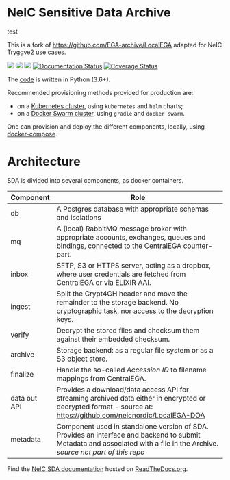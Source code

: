 # NeIC Sensitive Data Archive

test

This is a fork of https://github.com/EGA-archive/LocalEGA adapted for NeIC Tryggve2 use cases.

![](https://github.com/neicnordic/LocalEGA/workflows/Python%20unit%20tests/badge.svg)
![](https://github.com/neicnordic/LocalEGA/workflows/Python%20style%20check/badge.svg)
![](https://github.com/neicnordic/LocalEGA/workflows/Integration%20Tests/badge.svg)
[![Documentation Status](https://readthedocs.org/projects/neic-sda/badge/?version=latest)](https://neic-sda.readthedocs.io/en/latest/?badge=latest)
[![Coverage Status](https://coveralls.io/repos/github/neicnordic/LocalEGA/badge.svg?branch=HEAD)](https://coveralls.io/github/neicnordic/LocalEGA?branch=HEAD)

The [code](lega) is written in Python (3.6+).

Recommended provisioning methods provided for production are:

* on a [Kubernetes cluster](https://github.com/neicnordic/sda-helm/), using `kubernetes` and `helm` charts;
* on a [Docker Swarm cluster](https://github.com/neicnordic/LocalEGA-deploy-swarm), using `gradle` and `docker swarm`.

One can provision and deploy the different components, locally, using [docker-compose](deploy).

# Architecture

SDA is divided into several components, as docker containers.

| Component     | Role |
|---------------|------|
| db            | A Postgres database with appropriate schemas and isolations |
| mq            | A (local) RabbitMQ message broker with appropriate accounts, exchanges, queues and bindings, connected to the CentralEGA counter-part. |
| inbox         | SFTP, S3 or HTTPS server, acting as a dropbox, where user credentials are fetched from CentralEGA or via ELIXIR AAI. |
| ingest        | Split the Crypt4GH header and move the remainder to the storage backend. No cryptographic task, nor access to the decryption keys. |
| verify        | Decrypt the stored files and checksum them against their embedded checksum. |
| archive       | Storage backend: as a regular file system or as a S3 object store. |
| finalize      | Handle the so-called _Accession ID_ to filename mappings from CentralEGA. |
| data out API  | Provides a download/data access API for streaming archived data either in encrypted or decrypted format - source at: https://github.com/neicnordic/LocalEGA-DOA |
| metadata      | Component used in standalone version of SDA. Provides an interface and backend to submit Metadata and associated with a file in the Archive. _source not part of this repo_ |

Find the [NeIC SDA documentation](https://neic-sda.readthedocs.io) hosted on [ReadTheDocs.org](https://readthedocs.org/).
